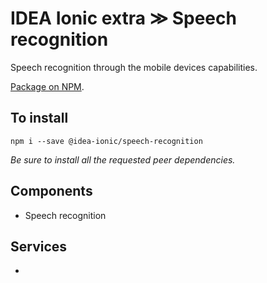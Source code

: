 # IDEA Ionic extra ≫ Speech recognition

Speech recognition through the mobile devices capabilities.

[Package on NPM](https://www.npmjs.com/package/@idea-ionic/speech-recognition).

## To install

```
npm i --save @idea-ionic/speech-recognition
```

_Be sure to install all the requested peer dependencies._

## Components

- Speech recognition

## Services

-
